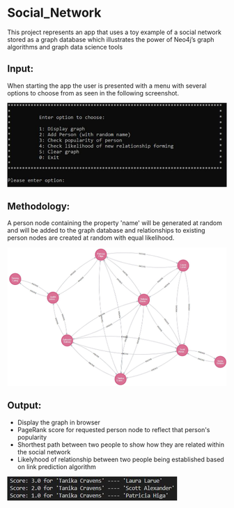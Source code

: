 # Social_Network
This project represents an app that uses a toy example of a social network stored as a graph database which illustrates the power of Neo4j’s graph algorithms and graph data science tools

## Input:

When starting the app the user is presented with a menu with several options to choose from as seen in the following screenshot.

![Alt text](./images/menu.JPG)

## Methodology:

A person node containing the property 'name' will be generated at random and will be added to the graph database and relationships to existing person nodes are created at random with equal likelihood.

![Alt text](./images/example_network.JPG)

## Output:

- Display the graph in browser
- PageRank score for requested person node to reflect that person's popularity
- Shorthest path between two people to show how they are related within the social network
- Likelyhood of relationship between two people being established based on link prediction algorithm

![Alt text](./images/link_prediction_scores.JPG)
